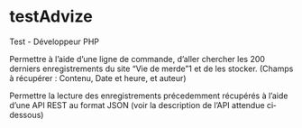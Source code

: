 testAdvize
==========

Test - Développeur PHP

Permettre à l’aide d’une ligne de commande, d’aller chercher les 200 derniers enregistrements du site “Vie de merde”1 et de les stocker. (Champs à récupérer : Contenu, Date et heure, et auteur)

Permettre la lecture des enregistrements précedemment récupérés à l’aide d’une API REST au format JSON (voir la description de l’API attendue ci­dessous)

